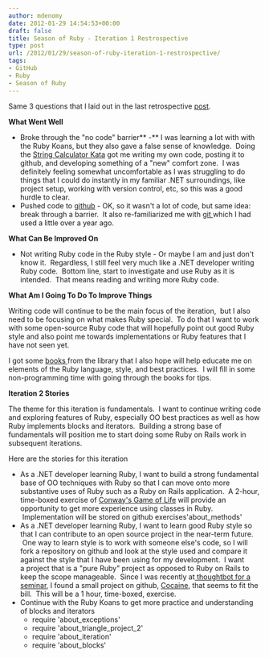 ```yaml
---
author: mdenomy
date: 2012-01-29 14:54:53+00:00
draft: false
title: Season of Ruby - Iteration 1 Restrospective
type: post
url: /2012/01/29/season-of-ruby-iteration-1-restrospective/
tags:
- GitHub
- Ruby
- Season of Ruby
---
```


Same 3 questions that I laid out in the last retrospective [post](http://mdenomy.wordpress.com/2012/01/22/season-of-ruby-iteration-zero-retrospective/).

**What Went Well**

* Broke through the "no code" barrier** -** I was learning a lot with with the Ruby Koans, but they also gave a false sense of knowledge.  Doing the [String Calculator Kata](/2012/01/25/season-of-ruby-the-string-calculator-kata-and-github/) got me writing my own code, posting it to github, and developing something of a "new" comfort zone.  I was definitely feeling somewhat uncomfortable as I was struggling to do things that I could do instantly in my familiar .NET surroundings, like project setup, working with version control, etc, so this was a good hurdle to clear.
* Pushed code to [github](https://github.com/mdenomy) - OK, so it wasn't a lot of code, but same idea: break through a barrier.  It also re-familiarized me with [git ](http://git-scm.com/)which I had used a little over a year ago.

**What Can Be Improved On**

* Not writing Ruby code in the Ruby style - Or maybe I am and just don't know it.  Regardless, I still feel very much like a .NET developer writing Ruby code.  Bottom line, start to investigate and use Ruby as it is intended.  That means reading and writing more Ruby code.

**What Am I Going To Do To Improve Things**

Writing code will continue to be the main focus of the iteration,  but I also need to be focusing on what makes Ruby special.  To do that I want to work with some open-source Ruby code that will hopefully point out good Ruby style and also point me towards implementations or Ruby features that I have not seen yet.

I got some [books ](/2012/01/17/so-begins-the-season-of-ruby/#books)from the library that I also hope will help educate me on elements of the Ruby language, style, and best practices.  I will fill in some non-programming time with going through the books for tips.

**Iteration 2 Stories**

The theme for this iteration is fundamentals.  I want to continue writing code and exploring features of Ruby, especially OO best practices as well as how Ruby implements blocks and iterators.  Building a strong base of fundamentals will position me to start doing some Ruby on Rails work in subsequent iterations.

Here are the stories for this iteration

* As a .NET developer learning Ruby, I want to build a strong fundamental base of OO techniques with Ruby so that I can move onto more substantive uses of Ruby such as a Ruby on Rails application.  A 2-hour, time-boxed exercise of [Conway's Game of Life](http://en.wikipedia.org/wiki/Conway's_Game_of_Life) will provide an opportunity to get more experience using classes in Ruby.  Implementation will be stored on github exercises'about_methods'
* As a .NET developer learning Ruby, I want to learn good Ruby style so that I can contribute to an open source project in the near-term future.  One way to learn style is to work with someone else's code, so I will fork a repository on github and look at the style used and compare it against the style that I have been using for my development.  I want a project that is a "pure Ruby" project as opposed to Ruby on Rails to keep the scope manageable.  Since I was recently at[ thoughtbot for a seminar](https://workshops.thoughtbot.com/), I found a small project on github, [Cocaine](https://github.com/thoughtbot/cocaine), that seems to fit the bill.  This will be a 1 hour, time-boxed, exercise.
* Continue with the Ruby Koans to get more practice and understanding of blocks and iterators
	* require 'about_exceptions'
	* require 'about_triangle_project_2'
	* require 'about_iteration'
	* require 'about_blocks'




